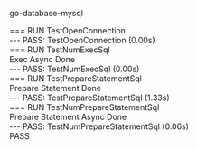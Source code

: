 go-database-mysql<br/>

=== RUN   TestOpenConnection<br/>
--- PASS: TestOpenConnection (0.00s)<br/>
=== RUN   TestNumExecSql<br/>
Exec Async Done<br/>
--- PASS: TestNumExecSql (0.00s)<br/>
=== RUN   TestPrepareStatementSql<br/>
Prepare Statement Done<br/>
--- PASS: TestPrepareStatementSql (1.33s)<br/>
=== RUN   TestNumPrepareStatementSql<br/>
Prepare Statement Async Done<br/>
--- PASS: TestNumPrepareStatementSql (0.06s)<br/>
PASS<br/>
